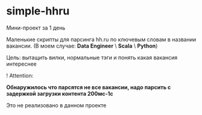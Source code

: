# simple-hhru

Мини-проект за 1 день

Маленькие скрипты для парсинга hh.ru по ключевым словам в названии вакансии. (В моем случае: **Data Engineer** \ **Scala** \ **Python**) 

Цель: вытащить вилки, нормальные тэги и понять какая вакансия интереснее

! Attention:

**Обнаружилось что парсятся не все вакансии, надо парсить с задержкой загрузки контента 200мс-1с**

Это не реализовано в данном проекте
